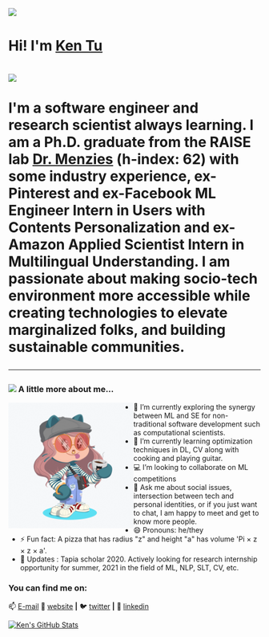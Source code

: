 <img src="https://media.giphy.com/media/bcKmIWkUMCjVm/giphy.gif" width="150"></h1>

<h1> Hi! I'm <a href="http://kentu.us" target="_blank">Ken Tu</a>

![](https://visitor-badge.glitch.me/badge?page_id=HuyTu7)
<!--
**HuyTu7/HuyTu7** is a ✨ _special_ ✨ repository because its `README.md` (this file) appears on your GitHub profile. --> 

I'm a software engineer and research scientist always learning. I am a Ph.D. graduate from the RAISE lab [Dr. Menzies](http://menzies.us/) (h-index: 62) with some industry experience, ex-Pinterest and ex-Facebook ML Engineer Intern in Users with Contents Personalization and ex-Amazon Applied Scientist Intern in Multilingual Understanding. I am passionate about making socio-tech environment more accessible while creating technologies to elevate marginalized folks, and building sustainable communities. 

---
### <img src="https://media.giphy.com/media/VgCDAzcKvsR6OM0uWg/giphy.gif" width="75"> A little more about me... 
<img align="left" width="250" height="250" src="https://github.com/HuyTu7/HuyTu7/blob/main/ezgif.com-gif-maker.gif?raw=true"></a>
- 🔭 I’m currently exploring the synergy between ML and SE for non-traditional software development such as computational scientists.
- 🌱 I’m currently learning optimization techniques in DL, CV along with cooking and playing guitar.
- 💻 I’m looking to collaborate on ML competitions
- 💬 Ask me about social issues, intersection between tech and personal identities, or if you just want to chat, I am happy to meet and get to know more people. 
- 😄 Pronouns: he/they
- ⚡ Fun fact: A pizza that has radius "z" and height "a" has volume 'Pi × z × z × a'. 
- 👯 Updates : Tapia scholar 2020. Actively looking for research internship opportunity for summer, 2021 in the field of ML, NLP, SLT, CV, etc.


### You can find me on:
📫 [E-mail](mailto:hqtu@ncsu.edu?subject=[GitHub]%20Source%20Readme)
🏡 [website][website] **|** 
🐦 [twitter][twitter] **|** 
👔 [linkedin][linkedin]


[banner]: https://raw.githubusercontent.com/bradgarropy/bradgarropy/master/banner.png
[website]: http://kentu.us
[twitter]: https://twitter.com/brownKT7
[linkedin]: https://www.linkedin.com/in/huytu/


[![Ken's GitHub Stats](https://github-readme-stats.anuraghazra1.vercel.app/api?username=HuyTu7&show_icons=true&title_color=fff&icon_color=F2BDFF&text_color=9f9f9f&bg_color=151515)](https://github-readme-stats.vercel.app/api?username=HuyTu7)
